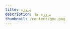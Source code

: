 ```yaml
---
title: پروژه
description: پروژه ها
thumbnail: /content/gnu.png
---
```


<LogsArchives cat='projects' />
